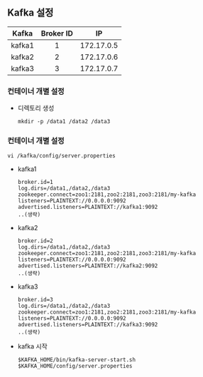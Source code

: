 ## Kafka 설정

| Kafka | Broker ID |IP|
|:-------:|:---:|:---:|
|kafka1| 1 |172.17.0.5|
|kafka2| 2 |172.17.0.6|
|kafka3| 3 |172.17.0.7|

### 컨테이너 개별 설정

* 디렉토리 생성

    ```
    mkdir -p /data1 /data2 /data3
    ```

### 컨테이너 개별 설정    

```
vi /kafka/config/server.properties
```

* kafka1

    ```
    broker.id=1
    log.dirs=/data1,/data2,/data3
    zookeeper.connect=zoo1:2181,zoo2:2181,zoo3:2181/my-kafka
    listeners=PLAINTEXT://0.0.0.0:9092
    advertised.listeners=PLAINTEXT://kafka1:9092
    ..(생략)
    ```
    
* kafka2

    ```
    broker.id=2
    log.dirs=/data1,/data2,/data3
    zookeeper.connect=zoo1:2181,zoo2:2181,zoo3:2181/my-kafka
    listeners=PLAINTEXT://0.0.0.0:9092
    advertised.listeners=PLAINTEXT://kafka2:9092
    ..(생략)
    ```

* kafka3

    ```
    broker.id=3
    log.dirs=/data1,/data2,/data3
    zookeeper.connect=zoo1:2181,zoo2:2181,zoo3:2181/my-kafka
    listeners=PLAINTEXT://0.0.0.0:9092
    advertised.listeners=PLAINTEXT://kafka3:9092    
    ..(생략)
    ```

* kafka 시작

    ```console
    $KAFKA_HOME/bin/kafka-server-start.sh $KAFKA_HOME/config/server.properties
    ```


